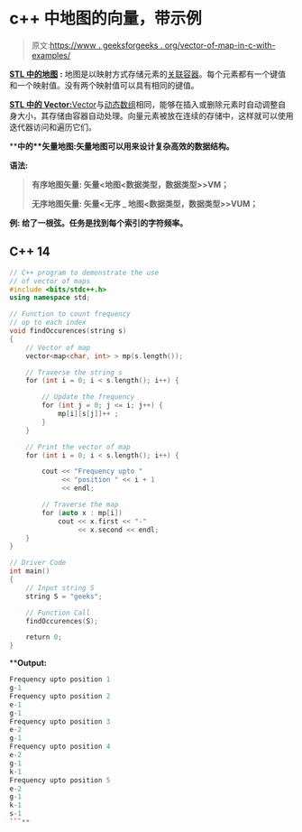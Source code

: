 # c++ 中地图的向量，带示例

> 原文:[https://www . geeksforgeeks . org/vector-of-map-in-c-with-examples/](https://www.geeksforgeeks.org/vector-of-maps-in-c-with-examples/)

[**STL 中的地图**](https://www.geeksforgeeks.org/map-associative-containers-the-c-standard-template-library-stl/) **:** 地图是以映射方式存储元素的[关联容器](https://www.geeksforgeeks.org/sequence-vs-associative-containers-cpp/)。每个元素都有一个键值和一个映射值。没有两个映射值可以具有相同的键值。

[**STL 中的 Vector:**](https://www.geeksforgeeks.org/vector-in-cpp-stl/)[Vector](https://www.geeksforgeeks.org/vector-in-cpp-stl/)与[动态数组](https://www.geeksforgeeks.org/how-do-dynamic-arrays-work/)相同，能够在插入或删除元素时自动调整自身大小，其存储由容器自动处理。向量元素被放在连续的存储中，这样就可以使用迭代器访问和遍历它们。

[](https://www.geeksforgeeks.org/the-c-standard-template-library-stl/)****中的**矢量地图:**矢量地图可以用来设计复杂高效的数据结构。****

****语法:****

> ****有序地图矢量:**
> 矢量<地图<数据类型，数据类型>>VM；**
> 
> ****无序地图矢量:**
> 矢量<无序 _ 地图<数据类型，数据类型>>VUM；**

****例:**
给了一根弦。任务是找到每个索引的字符频率。**

## **C++ 14**

```cpp
// C++ program to demonstrate the use
// of vector of maps
#include <bits/stdc++.h>
using namespace std;

// Function to count frequency
// up to each index
void findOccurences(string s)
{
    // Vector of map
    vector<map<char, int> > mp(s.length());

    // Traverse the string s
    for (int i = 0; i < s.length(); i++) {

        // Update the frequency
        for (int j = 0; j <= i; j++) {
            mp[i][s[j]]++ ;
        }
    }

    // Print the vector of map
    for (int i = 0; i < s.length(); i++) {

        cout << "Frequency upto "
             << "position " << i + 1
             << endl;

        // Traverse the map
        for (auto x : mp[i])
            cout << x.first << "-"
                 << x.second << endl;
    }
}

// Driver Code
int main()
{
    // Input string S
    string S = "geeks";

    // Function Call
    findOccurences(S);

    return 0;
}
```

****Output:** 

```cpp
Frequency upto position 1
g-1
Frequency upto position 2
e-1
g-1
Frequency upto position 3
e-2
g-1
Frequency upto position 4
e-2
g-1
k-1
Frequency upto position 5
e-2
g-1
k-1
s-1
```**